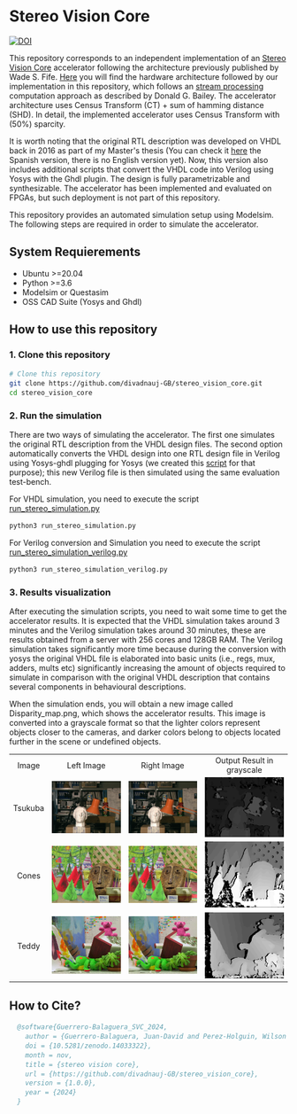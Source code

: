 # Stereo Vision Core

[![DOI](https://zenodo.org/badge/749339858.svg)](https://doi.org/10.5281/zenodo.14033322)

This repository corresponds to an independent implementation of an [Stereo Vision Core](https://ieeexplore.ieee.org/document/6213095) accelerator following the architecture previously published by Wade S. Fife. [Here](https://github.com/divadnauj-GB/stereo_vision_core/blob/main/docs/Stereo_Match_Core.pdf) you will find the hardware architecture followed by our implementation in this repository, which follows an [stream processing](https://books.google.it/books?hl=en&lr=&id=zBvQEAAAQBAJ&oi=fnd&pg=PR13&dq=info:VoM82DhlG14J:scholar.google.com&ots=Kd3v-oct1x&sig=0lTqyihl90F4YWILAg8FHmiNHlI&redir_esc=y#v=onepage&q&f=false) computation approach as described by Donald G. Bailey. The accelerator architecture uses Census Transform (CT) + sum of hamming distance (SHD). In detail, the implemented accelerator uses Census Transform with (50%) sparcity.

It is worth noting that the original RTL description was developed on VHDL back in 2016 as part of my Master's thesis (You can check it [here](https://github.com/divadnauj-GB/stereo_vision_core/blob/main/docs/JuanDGuerrero-Msc-Thesis.pdf) the Spanish version, there is no English version yet). Now, this version also includes additional scripts that convert the VHDL code into Verilog using Yosys with the Ghdl plugin. The design is fully parametrizable and synthesizable. The accelerator has been implemented and evaluated on FPGAs, but such deployment is not part of this repository.

This repository provides an automated simulation setup using Modelsim. The following steps are required in order to simulate the accelerator.

## System Requierements

- Ubuntu >=20.04
- Python >=3.6
- Modelsim or Questasim
- OSS CAD Suite (Yosys and Ghdl)

## How to use this repository

### 1. Clone this repository

```bash
# Clone this repository
git clone https://github.com/divadnauj-GB/stereo_vision_core.git
cd stereo_vision_core
```

### 2. Run the simulation

There are two ways of simulating the accelerator. The first one simulates the original RTL description from the VHDL design files. The second option automatically converts the VHDL design into one RTL design file in Verilog using Yosys-ghdl plugging for Yosys (we created this [script](https://github.com/divadnauj-GB/stereo_vision_core/blob/main/scripts/yosys_ghdl.sh) for that purpose); this new Verilog file is then simulated using the same evaluation test-bench.

For VHDL simulation, you need to execute the script [run_stereo_simulation.py](https://github.com/divadnauj-GB/stereo_vision_core/blob/main/run_stereo_simulation.py)

```bash
python3 run_stereo_simulation.py
```

For Verilog conversion and Simulation you need  to execute the script [run_stereo_simulation_verilog.py](https://github.com/divadnauj-GB/stereo_vision_core/blob/main/run_stereo_simulation_verilog.py)

```bash
python3 run_stereo_simulation_verilog.py
```

### 3. Results visualization

After executing the simulation scripts, you need to wait some time to get the accelerator results. It is expected that the VHDL simulation takes around 3 minutes and the Verilog simulation takes around 30 minutes, these are results obtained from a server with 256 cores and 128GB RAM. The Verilog simulation takes significantly more time because during the conversion with yosys the original VHDL file is elaborated into basic units (i.e., regs, mux, adders, mults etc) significantly increasing the amount of objects required to simulate in comparison with the original VHDL description that contains several components in behavioural descriptions.

When the simulation ends, you will obtain a new image called Disparity_map.png, which shows the accelerator results. This image is converted into a grayscale format so that the lighter colors represent objects closer to the cameras, and darker colors belong to objects located further in the scene or undefined objects.

| | | | |
|:-:|:-:|:-:|:-:|
|Image| Left Image          |      Right Image     |     Output Result in grayscale    |
|Tsukuba| ![Leftimg](dataset/imL.png) | ![rightim](dataset/imR.png)  |![Disparity_map](docs/img/Disparity_map_tsukuba.png)|
|Cones| ![Leftimg](dataset/im2L.png) | ![rightim](dataset/im2R.png)  |![Disparity_map](docs/img/Disparity_map_Cones.png)|
|Teddy| ![Leftimg](dataset/im6L.png) | ![rightim](dataset/im6R.png)  |![Disparity_map](docs/img/Disparity_map_teddy.png)|

## How to Cite?

```bibtex
  @software{Guerrero-Balaguera_SVC_2024,
    author = {Guerrero-Balaguera, Juan-David and Perez-Holguin, Wilson Javier},
    doi = {10.5281/zenodo.14033322},
    month = nov,
    title = {stereo vision core},
    url = {https://github.com/divadnauj-GB/stereo_vision_core},
    version = {1.0.0},
    year = {2024}
  }
```
